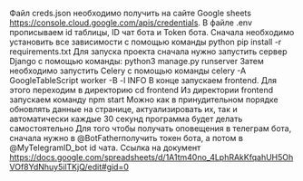 Файл creds.json необходимо получить на сайте Google sheets https://console.cloud.google.com/apis/credentials.
В файле .env прописываем id таблицы, ID чат бота и Token бота. 
Сначала необходимо установить все зависимости с помощью команды python pip install -r requirements.txt
Для запуска проекта сначала нужно запустить сервер Django с помощью команды: python3 manage.py runserver
Затем необходимо запустить Celery с помощью команды celery -A GoogleTableScript worker -B -l INFO 
В конце запускаем frontend. Для этого переходим в директорию cd frontend 
Из директории frontend запускаем команду npm start
Можно как в принудительном порядке обновлять данные на странице, актуализировать их, так и автоматически каждые 30 секунд программа будет делать самостоятельно
Для того чтобы получать оповещения в телеграм бота, сначала нужно в @BotFatherполучить токен бота, а потом в @MyTelegramID_bot id чата. 
Ссылка на документ https://docs.google.com/spreadsheets/d/1A1tm40no_4LphRAkKfqahUH5OhVOf8YdNhuy5ilTKjQ/edit#gid=0

